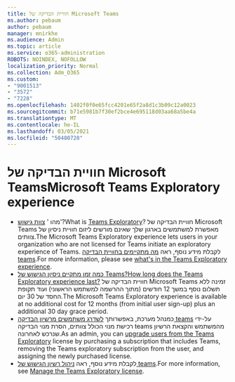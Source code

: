 ```yaml
---
title: חוויית הבדיקה של Microsoft Teams
ms.author: pebaum
author: pebaum
manager: mnirkhe
ms.audience: Admin
ms.topic: article
ms.service: o365-administration
ROBOTS: NOINDEX, NOFOLLOW
localization_priority: Normal
ms.collection: Adm_O365
ms.custom:
- "9001513"
- "3572"
- "7228"
ms.openlocfilehash: 1402f0f0e65fcc4201e65f2a8d1c3b09c12a0023
ms.sourcegitcommit: b71e5981b7f30ef2bce4e695118d03aa68a5be4a
ms.translationtype: MT
ms.contentlocale: he-IL
ms.lasthandoff: 03/05/2021
ms.locfileid: "50480720"
---
```

# <a name="microsoft-teams-exploratory-experience"></a><span data-ttu-id="cf761-102">חוויית הבדיקה של Microsoft Teams</span><span class="sxs-lookup"><span data-stu-id="cf761-102">Microsoft Teams Exploratory experience</span></span>

- <span data-ttu-id="cf761-103">מהו ' [צוות גישוש](https://docs.microsoft.com/microsoftteams/teams-exploratory)'?</span><span class="sxs-lookup"><span data-stu-id="cf761-103">What is [Teams Exploratory](https://docs.microsoft.com/microsoftteams/teams-exploratory)?</span></span> <span data-ttu-id="cf761-104">חוויית הבדיקה של Microsoft Teams מאפשרת למשתמשים בארגון שלך שאינם מורשים ליזום חוויית ניסיון של צוותים.</span><span class="sxs-lookup"><span data-stu-id="cf761-104">The Microsoft Teams Exploratory experience lets users in your organization who are not licensed for Teams initiate an exploratory experience of Teams.</span></span> <span data-ttu-id="cf761-105">לקבלת מידע נוסף, ראה [מה מתקיימים בחוויית הבדיקה teams](https://docs.microsoft.com/microsoftteams/teams-exploratory#whats-in-the-teams-exploratory-experience).</span><span class="sxs-lookup"><span data-stu-id="cf761-105">For more information, please see [what's in the Teams Exploratory experience](https://docs.microsoft.com/microsoftteams/teams-exploratory#whats-in-the-teams-exploratory-experience).</span></span>
- [<span data-ttu-id="cf761-106">כמה זמן מתקיים ניסיון הגישוש של Teams?</span><span class="sxs-lookup"><span data-stu-id="cf761-106">How long does the Teams Exploratory experience last?</span></span>](https://docs.microsoft.com/microsoftteams/teams-exploratory#how-long-does-the-teams-exploratory-experience-last) <span data-ttu-id="cf761-107">חוויית הבדיקה של Microsoft Teams זמינה ללא תשלום נוסף במשך 12 חודשים (מתוך ההרשמה למשתמש הראשוני) ועוד תקופת החסד של 30 יום.</span><span class="sxs-lookup"><span data-stu-id="cf761-107">The Microsoft Teams Exploratory experience is available at no additional cost for 12 months (from initial user sign-up) plus an additional 30 day grace period.</span></span>
- <span data-ttu-id="cf761-108">כמנהל מערכת, באפשרותך [לשדרג משתמשים מרשיון הבדיקה teams](https://docs.microsoft.com/microsoftteams/teams-exploratory#upgrade-users-from-the-teams-exploratory-license) על-ידי רכישת מנוי הכולל צוותים, הסרת מנוי הבדיקה teams מהמשתמש והקצאת הרשיון שנרכש לאחרונה.</span><span class="sxs-lookup"><span data-stu-id="cf761-108">As an admin, you can [upgrade users from the Teams Exploratory](https://docs.microsoft.com/microsoftteams/teams-exploratory#upgrade-users-from-the-teams-exploratory-license) license by purchasing a subscription that includes Teams, removing the Teams exploratory subscription from the user, and assigning the newly purchased license.</span></span>
- <span data-ttu-id="cf761-109">לקבלת מידע נוסף, ראה [ניהול רשיון הגישוש של teams](https://docs.microsoft.com/microsoftteams/teams-exploratory).</span><span class="sxs-lookup"><span data-stu-id="cf761-109">For more information, see [Manage the Teams Exploratory license](https://docs.microsoft.com/microsoftteams/teams-exploratory).</span></span>

